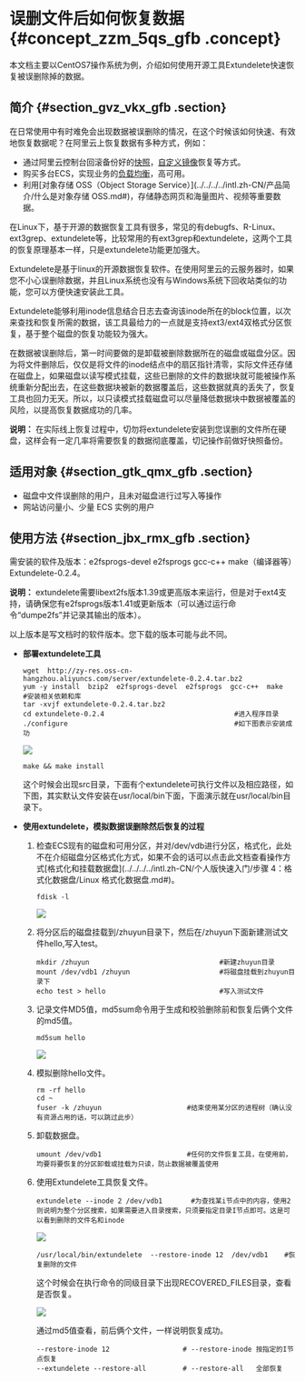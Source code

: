 # 误删文件后如何恢复数据 {#concept_zzm_5qs_gfb .concept}

本文档主要以CentOS7操作系统为例，介绍如何使用开源工具Extundelete快速恢复被误删除掉的数据。

## 简介 {#section_gvz_vkx_gfb .section}

在日常使用中有时难免会出现数据被误删除的情况，在这个时候该如何快速、有效地恢复数据呢？在阿里云上恢复数据有多种方式，例如：

-   通过阿里云控制台回滚备份好的[快照](../../../../intl.zh-CN/用户指南/快照/创建快照.md#)，[自定义镜像](../../../../intl.zh-CN/用户指南/镜像/创建自定义镜像/使用快照创建自定义镜像.md#)恢复等方式。
-   购买多台ECS，实现业务的[负载均衡](../../../../intl.zh-CN/产品简介/什么是负载均衡.md#)，高可用。
-   利用[对象存储 OSS（Object Storage Service）](../../../../intl.zh-CN/产品简介/什么是对象存储 OSS.md#)，存储静态网页和海量图片、视频等重要数据。

在Linux下，基于开源的数据恢复工具有很多，常见的有debugfs、R-Linux、ext3grep、extundelete等，比较常用的有ext3grep和extundelete，这两个工具的恢复原理基本一样，只是extundelete功能更加强大。

Extundelete是基于linux的开源数据恢复软件。在使用阿里云的云服务器时，如果您不小心误删除数据，并且Linux系统也没有与Windows系统下回收站类似的功能，您可以方便快速安装此工具。

Extundelete能够利用inode信息结合日志去查询该inode所在的block位置，以次来查找和恢复所需的数据，该工具最给力的一点就是支持ext3/ext4双格式分区恢复，基于整个磁盘的恢复功能较为强大。

在数据被误删除后，第一时间要做的是卸载被删除数据所在的磁盘或磁盘分区。因为将文件删除后，仅仅是将文件的inode结点中的扇区指针清零，实际文件还存储在磁盘上，如果磁盘以读写模式挂载，这些已删除的文件的数据块就可能被操作系统重新分配出去，在这些数据块被新的数据覆盖后，这些数据就真的丢失了，恢复工具也回力无天。所以，以只读模式挂载磁盘可以尽量降低数据块中数据被覆盖的风险，以提高恢复数据成功的几率。

**说明：** 在实际线上恢复过程中，切勿将extundelete安装到您误删的文件所在硬盘，这样会有一定几率将需要恢复的数据彻底覆盖，切记操作前做好快照备份。

## 适用对象 {#section_gtk_qmx_gfb .section}

-   磁盘中文件误删除的用户，且未对磁盘进行过写入等操作
-   网站访问量小、少量 ECS 实例的用户

## 使用方法 {#section_jbx_rmx_gfb .section}

需安装的软件及版本：e2fsprogs-devel e2fsprogs gcc-c++ make（编译器等）Extundelete-0.2.4。

**说明：** extundelete需要libext2fs版本1.39或更高版本来运行，但是对于ext4支持，请确保您有e2fsprogs版本1.41或更新版本（可以通过运行命令“dumpe2fs”并记录其输出的版本）。

以上版本是写文档时的软件版本。您下载的版本可能与此不同。

-   **部署extundelete工具**

    ```
    wget  http://zy-res.oss-cn-hangzhou.aliyuncs.com/server/extundelete-0.2.4.tar.bz2
    yum -y install  bzip2  e2fsprogs-devel  e2fsprogs  gcc-c++  make    #安装相关依赖和库
    tar -xvjf extundelete-0.2.4.tar.bz2
    cd extundelete-0.2.4                                #进入程序目录
    ./configure                                         #如下图表示安装成功
    ```

    ![](images/12896_zh-CN_source.png)

    ```
    make && make install
    ```

    这个时候会出现src目录，下面有个extundelete可执行文件以及相应路径，如下图，其实默认文件安装在usr/local/bin下面，下面演示就在usr/local/bin目录下。

-   **使用extundelete，模拟数据误删除然后恢复的过程**

    1.  检查ECS现有的磁盘和可用分区，并对/dev/vdb进行分区，格式化，此处不在介绍磁盘分区格式化方式，如果不会的话可以点击此文档查看操作方式[格式化和挂载数据盘](../../../../intl.zh-CN/个人版快速入门/步骤 4：格式化数据盘/Linux 格式化数据盘.md#)。

        ```
        fdisk -l
        ```

        ![](images/12898_zh-CN_source.png)

    2.  将分区后的磁盘挂载到/zhuyun目录下，然后在/zhuyun下面新建测试文件hello,写入test。

        ```
        mkdir /zhuyun                                #新建zhuyun目录
        mount /dev/vdb1 /zhuyun                      #将磁盘挂载到zhuyun目录下
        echo test > hello                            #写入测试文件
        ```

    3.  记录文件MD5值，md5sum命令用于生成和校验删除前和恢复后俩个文件的md5值。

        ```
        md5sum hello
        ```

        ![](images/12899_zh-CN_source.png)

    4.  模拟删除hello文件。

        ```
        rm -rf hello
        cd ~
        fuser -k /zhuyun                     #结束使用某分区的进程树（确认没有资源占用的话，可以跳过此步）
        ```

    5.  卸载数据盘。

        ```
        umount /dev/vdb1                     #任何的文件恢复工具，在使用前，均要将要恢复的分区卸载或挂载为只读，防止数据被覆盖使用
        ```

    6.  使用Extundelete工具恢复文件。

        ```
        extundelete --inode 2 /dev/vdb1       #为查找某i节点中的内容，使用2则说明为整个分区搜索，如果需要进入目录搜索，只须要指定目录I节点即可。这是可以看到删除的文件名和inode
        ```

        ![](images/12900_zh-CN_source.png)

        ```
        /usr/local/bin/extundelete  --restore-inode 12  /dev/vdb1    #恢复删除的文件
        ```

        这个时候会在执行命令的同级目录下出现RECOVERED\_FILES目录，查看是否恢复。

        ![](images/12901_zh-CN_source.png)

        通过md5值查看，前后俩个文件，一样说明恢复成功。

        ```
        --restore-inode 12                  # --restore-inode 按指定的I节点恢复
        --extundelete --restore-all         # --restore-all   全部恢复
        ```


